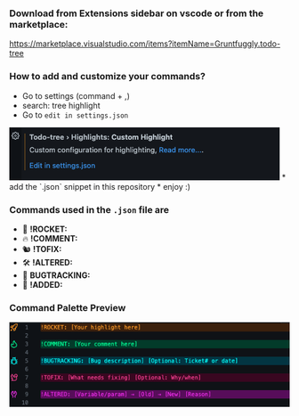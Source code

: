 ### Download from Extensions sidebar on vscode or from the marketplace:
https://marketplace.visualstudio.com/items?itemName=Gruntfuggly.todo-tree

### How to add and customize your commands?
* Go to settings (command + ,)
* search: tree highlight
* Go to `edit in settings.json`
<img src="figures/customHighlight.png"/>
* add the `.json` snippet in this repository
* enjoy :)

### Commands used in the `.json` file are
* 🚀 **!ROCKET:**
* 🔥 **!COMMENT:**
* 🐿️ **!TOFIX:** 
* 🛠️ **!ALTERED:**
* 🐞 **BUGTRACKING:**
* 🔔 **!ADDED:**

### Command Palette Preview
<img  src="figures/todoCommands.png"/>

